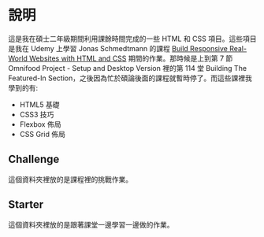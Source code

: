 # 說明

這是我在碩士二年級期間利用課餘時間完成的一些 HTML 和 CSS 項目。這些項目是我在 Udemy 上學習 Jonas Schmedtmann 的課程 [Build Responsive Real-World Websites with HTML and CSS](https://www.udemy.com/course/design-and-develop-a-killer-website-with-html5-and-css3/) 期間的作業。那時候是上到第 7 節 Omnifood Project - Setup and Desktop Version 裡的第 114 堂 Building The Featured-In Section，之後因為忙於碩論後面的課程就暫時停了。而這些課裡我學到的有:

- HTML5 基礎
- CSS3 技巧
- Flexbox 佈局
- CSS Grid 佈局

## Challenge

這個資料夾裡放的是課程裡的挑戰作業。

## Starter

這個資料夾裡放的是跟著課堂一邊學習一邊做的作業。
